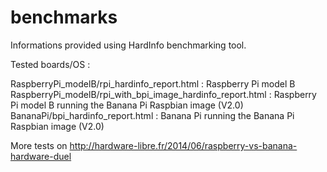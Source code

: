 benchmarks
==========

Informations provided using HardInfo benchmarking tool.

Tested boards/OS :

RaspberryPi_modelB/rpi_hardinfo_report.html : Raspberry Pi model B
RaspberryPi_modelB/rpi_with_bpi_image_hardinfo_report.html : Raspberry Pi model B running the Banana Pi Raspbian image (V2.0)
BananaPi/bpi_hardinfo_report.html : Banana Pi running the Banana Pi Raspbian image (V2.0)

More tests on http://hardware-libre.fr/2014/06/raspberry-vs-banana-hardware-duel
